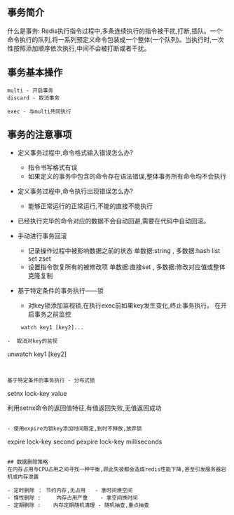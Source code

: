 ## 事务简介
什么是事务: Redis执行指令过程中,多条连续执行的指令被干扰,打断,插队。一个命令执行的队列,将一系列预定义命令包装成一个整体(一个队列)。当执行时,一次性按照添加顺序依次执行,中间不会被打断或者干扰。

## 事务基本操作
```
multi - 开启事务
discard - 取消事务

exec - 与multi共同执行 
```

## 事务的注意事项
- 定义事务过程中,命令格式输入错误怎么办?
    - 指令书写格式有误
    - 如果定义的事务中包含的命令存在语法错误,整体事务所有命令均不会执行
    
- 定义事务过程中,命令执行出现错误怎么办?
    - 能够正常运行的正常运行,不能的直接不能执行
   
- 已经执行完毕的命令对应的数据不会自动回避,需要在代码中自动回滚。


 
- 手动进行事务回滚
   - 记录操作过程中被影响数据之前的状态
     单数据:string , 多数据:hash list set zset
   - 设置指令恢复所有的被修改项
     单数据:直接set , 多数据:修改对应值或整体克隆复制
- 基于特定条件的事务执行——锁
  -  对key锁添加监视锁,在执行exec前如果key发生变化,终止事务执行。
  在开启事务之前监控
  ```
   watch key1 [key2]...
 ```
-  取消对key的监视
```
  unwatch key1 [key2]
```


基于特定条件的事务执行 - 分布式锁
```
setnx lock-key value

利用setnx命令的返回值特征,有值返回失败,无值返回成功
```

- 使用expire为锁key添加时间限定,到时不释放,放弃锁
```
expire lock-key second
pexpire lock-key milliseconds

```

## 数据删除策略
在内存占用与CPU占用之间寻找一种平衡,顾此失彼都会造成redis性能下降,甚至引发服务器宕机或内存泄露

- 定时删除 ： 节约内存,无占用   - 拿时间换空间
- 惰性删除 :     内存占用严重    - 拿空间换时间
- 定期删除 :    内存定期随机清理 - 随机抽查,重点抽查


